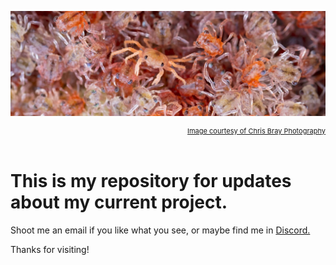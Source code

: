 ![banner image](/assets/images/chris-bray-red-crabs-banner.jpg)
<div style="text-align: right; font-size: 11px; margin-top: 0px; padding-top: 0px;"> 
  <a href="https://chrisbrayphotography.com/" target="_blank"> Image courtesy of Chris Bray Photography </a>
</div>
<br>


# This is my repository for updates about my current project.

Shoot me an email if you like what you see, or maybe find me in [Discord.](https://discord.com/users/SDeanEgan#8542)

Thanks for visiting!
